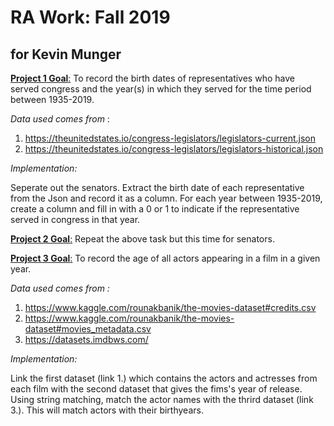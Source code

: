 # RA Work: Fall 2019 
## for Kevin Munger 

<ins>**Project 1 Goal**:</ins> To record the birth dates of representatives who have served congress and the year(s) in which they served for the time period between 1935-2019.

*Data used comes from* :

  1. https://theunitedstates.io/congress-legislators/legislators-current.json
  2. https://theunitedstates.io/congress-legislators/legislators-historical.json
  
*Implementation:*

Seperate out the senators. Extract the birth date of each representative from the Json and record it as a column. For each year between 1935-2019, create a column and fill in with a 0 or 1 to indicate if the representative served in congress in that year.

<ins>**Project 2 Goal**:</ins> Repeat the above task but this time for senators. 

<ins>**Project 3 Goal**:</ins> To record the age of all actors appearing in a film in a given year.

*Data used comes from :*

  1. https://www.kaggle.com/rounakbanik/the-movies-dataset#credits.csv
  2. https://www.kaggle.com/rounakbanik/the-movies-dataset#movies_metadata.csv
  3. https://datasets.imdbws.com/ 

*Implementation:*

Link the first dataset (link 1.) which contains the actors and actresses from each film with the 
second dataset that gives the fims's year of release. Using string matching, match the actor names
with the thrird dataset (link 3.). This will match actors with their birthyears.

